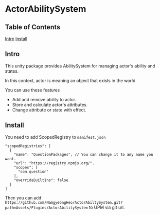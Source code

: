 # ActorAbilitySystem
## Table of Contents
[Intro](#Intro)
[Install](#Install)

## Intro 
This unity package provides AbilitySystem for managing actor's ability and states.

In this context, actor is meaning an object that exists in the world.

You can use these features
 - Add and remove ability to actor.
 - Store and calculate actor's attributes.
 - Change attribute or state with effect.

## Install
You need to add ScopedRegistry to `manifest.json`
```
"scopedRegistries": [
  {
    "name": "QuestionPackages", // You can change it to any name you want.
    "url": "https://registry.npmjs.org/",
    "scopes": [
      "com.question"
    ],
    "overrideBuiltIns": false
  }
]
```

Then you can add `https://github.com/NamgyeongHeo/ActorAbiltySystem.git?path=Assets/Plugins/ActorAbilitySystem` to UPM via git url.
